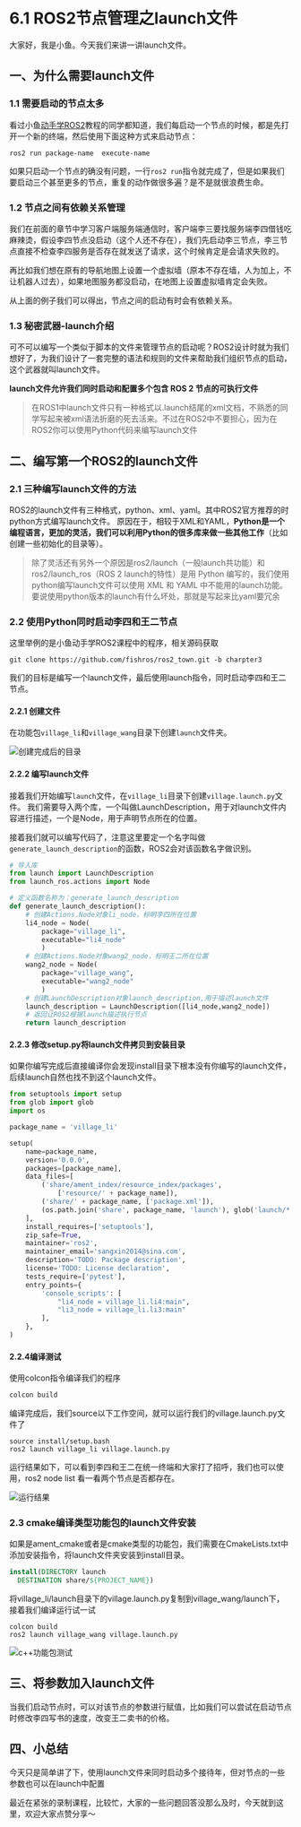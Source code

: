 # 6.1 ROS2节点管理之launch文件

大家好，我是小鱼。今天我们来讲一讲launch文件。

## 一、为什么需要launch文件
### 1.1 需要启动的节点太多
看过小鱼[动手学ROS2](https://d2lros2.fishros.com/)教程的同学都知道，我们每启动一个节点的时候，都是先打开一个新的终端，然后使用下面这种方式来启动节点：
```shell
ros2 run package-name  execute-name
```
如果只启动一个节点的确没有问题，一行`ros2 run`指令就完成了，但是如果我们要启动三个甚至更多的节点，重复的动作做很多遍？是不是就很浪费生命。

### 1.2 节点之间有依赖关系管理
我们在前面的章节中学习客户端服务端通信时，客户端李三要找服务端李四借钱吃麻辣烫，假设李四节点没启动（这个人还不存在），我们先启动李三节点，李三节点直接不检查李四服务是否存在就发送了请求，这个时候肯定是会请求失败的。

再比如我们想在原有的导航地图上设置一个虚拟墙（原本不存在墙，人为加上，不让机器人过去），如果地图服务都没启动，在地图上设置虚拟墙肯定会失败。

从上面的例子我们可以得出，节点之间的启动有时会有依赖关系。


### 1.3 秘密武器-launch介绍
可不可以编写一个类似于脚本的文件来管理节点的启动呢？ROS2设计时就为我们想好了，为我们设计了一套完整的语法和规则的文件来帮助我们组织节点的启动，这个武器就叫launch文件。

**launch文件允许我们同时启动和配置多个包含 ROS 2 节点的可执行文件**

> 在ROS1中launch文件只有一种格式以.launch结尾的xml文档，不熟悉的同学写起来被xml语法折磨的死去活来。不过在ROS2中不要担心，因为在ROS2你可以使用Python代码来编写launch文件


## 二、编写第一个ROS2的launch文件
### 2.1 三种编写launch文件的方法
ROS2的launch文件有三种格式，python、xml、yaml。其中ROS2官方推荐的时python方式编写launch文件。
原因在于，相较于XML和YAML，**Python是一个编程语言，更加的灵活，我们可以利用Python的很多库来做一些其他工作**（比如创建一些初始化的目录等）。

> 除了灵活还有另外一个原因是ros2/launch（一般launch共功能）和ros2/launch_ros（ROS 2 launch的特性）是用 Python 编写的，我们使用python编写launch文件可以使用 XML 和 YAML 中不能用的launch功能。
> 要说使用python版本的launch有什么坏处，那就是写起来比yaml要冗余

### 2.2 使用Python同时启动李四和王二节点
这里举例的是小鱼动手学ROS2课程中的程序，相关源码获取
```
git clone https://github.com/fishros/ros2_town.git -b charpter3
```
我们的目标是编写一个launch文件，最后使用launch指令，同时启动李四和王二节点。

#### 2.2.1 创建文件
在功能包`village_li`和`village_wang`目录下创建`launch`文件夹。

![创建完成后的目录](6.1ROS2接点管理之launch文件/imgs/watermark,type_ZHJvaWRzYW5zZmFsbGJhY2s,shadow_50,text_Q1NETiBA6bG86aaZUk9T,size_11,color_FFFFFF,t_70,g_se,x_16.png)

#### 2.2.2 编写launch文件

接着我们开始编写`launch`文件，在`village_li`目录下创建`village.launch.py`文件。
我们需要导入两个库，一个叫做LaunchDescription，用于对launch文件内容进行描述，一个是Node，用于声明节点所在的位置。

接着我们就可以编写代码了，注意这里要定一个名字叫做`generate_launch_description`的函数，ROS2会对该函数名字做识别。

```python
# 导入库
from launch import LaunchDescription
from launch_ros.actions import Node

# 定义函数名称为：generate_launch_description
def generate_launch_description():
    # 创建Actions.Node对象li_node，标明李四所在位置
    li4_node = Node(
        package="village_li",
        executable="li4_node"
        )
    # 创建Actions.Node对象wang2_node，标明王二所在位置
    wang2_node = Node(
        package="village_wang",
        executable="wang2_node"
        )
    # 创建LaunchDescription对象launch_description,用于描述launch文件
    launch_description = LaunchDescription([li4_node,wang2_node])
    # 返回让ROS2根据launch描述执行节点
    return launch_description
```

#### 2.2.3 修改setup.py将launch文件拷贝到安装目录
如果你编写完成后直接编译你会发现install目录下根本没有你编写的launch文件，后续launch自然也找不到这个launch文件。

```python
from setuptools import setup
from glob import glob
import os

package_name = 'village_li'

setup(
    name=package_name,
    version='0.0.0',
    packages=[package_name],
    data_files=[
        ('share/ament_index/resource_index/packages',
            ['resource/' + package_name]),
        ('share/' + package_name, ['package.xml']),
        (os.path.join('share', package_name, 'launch'), glob('launch/*.launch.py')),
    ],
    install_requires=['setuptools'],
    zip_safe=True,
    maintainer='ros2',
    maintainer_email='sangxin2014@sina.com',
    description='TODO: Package description',
    license='TODO: License declaration',
    tests_require=['pytest'],
    entry_points={
        'console_scripts': [
            "li4_node = village_li.li4:main",
            "li3_node = village_li.li3:main"
        ],
    },
)

```

#### 2.2.4编译测试
使用colcon指令编译我们的程序

```python
colcon build
```
编译完成后，我们source以下工作空间，就可以运行我们的village.launch.py文件了

```sheel
source install/setup.bash
ros2 launch village_li village.launch.py
```
运行结果如下，可以看到李四和王二在统一终端和大家打了招呼，我们也可以使用，ros2 node list 看一看两个节点是否都存在。

![运行结果](6.1ROS2接点管理之launch文件/imgs/8e2f813fa4a44ccabe7a4c1ca2e00849-163336469393520.png)

### 2.3 cmake编译类型功能包的launch文件安装
如果是ament_cmake或者是cmake类型的功能包，我们需要在CmakeLists.txt中添加安装指令，将launch文件夹安装到install目录。

```cmake
install(DIRECTORY launch
  DESTINATION share/${PROJECT_NAME})
```
将village_li/launch目录下的village.launch.py复制到village_wang/launch下，接着我们编译运行试一试

```
colcon build
ros2 launch village_wang village.launch.py 
```
![c++功能包测试](6.1ROS2接点管理之launch文件/imgs/watermark,type_ZHJvaWRzYW5zZmFsbGJhY2s,shadow_50,text_Q1NETiBA6bG86aaZUk9T,size_20,color_FFFFFF,t_70,g_se,x_16.png)


## 三、将参数加入launch文件

当我们启动节点时，可以对该节点的参数进行赋值，比如我们可以尝试在启动节点时修改李四写书的速度，改变王二卖书的价格。





## 四、小总结
今天只是简单讲了下，使用launch文件来同时启动多个接待年，但对节点的一些参数也可以在launch中配置

最近在紧张的录制课程，比较忙，大家的一些问题回答没那么及时，今天就到这里，欢迎大家点赞分享～

